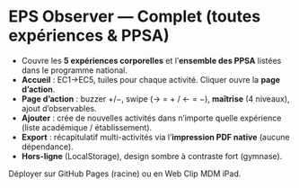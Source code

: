 # EPS Observer — Complet (toutes expériences & PPSA)

- Couvre les **5 expériences corporelles** et l’**ensemble des PPSA** listées dans le programme national.
- **Accueil** : EC1→EC5, tuiles pour chaque activité. Cliquer ouvre la **page d’action**.
- **Page d’action** : buzzer +/−, swipe (→ = + / ← = −), **maîtrise** (4 niveaux), ajout d’observables.
- **Ajouter** : crée de nouvelles activités dans n’importe quelle expérience (liste académique / établissement).
- **Export** : récapitulatif multi-activités via l’**impression PDF native** (aucune dépendance).
- **Hors-ligne** (LocalStorage), design sombre à contraste fort (gymnase).

Déployer sur GitHub Pages (racine) ou en Web Clip MDM iPad.
